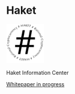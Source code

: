 # Haket
<img src="haket_logo.png" alt="HAKET" width="100"/>

Haket Information Center

[Whitepaper in progress](https://pad.riseup.net/p/r.2194016c0fe88594ba97212fe091ec10)

